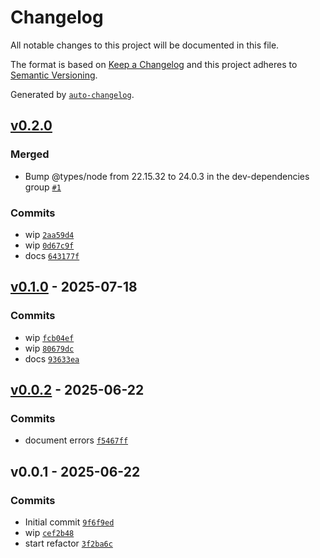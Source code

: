 # Changelog

All notable changes to this project will be documented in this file.

The format is based on [Keep a Changelog](https://keepachangelog.com/en/1.0.0/)
and this project adheres to [Semantic Versioning](https://semver.org/spec/v2.0.0.html).

Generated by [`auto-changelog`](https://github.com/CookPete/auto-changelog).

## [v0.2.0](https://github.com/substrate-system/signs/compare/v0.1.0...v0.2.0)

### Merged

- Bump @types/node from 22.15.32 to 24.0.3 in the dev-dependencies group [`#1`](https://github.com/substrate-system/signs/pull/1)

### Commits

- wip [`2aa59d4`](https://github.com/substrate-system/signs/commit/2aa59d436ee876c0be2b2b4edbb324b757aed509)
- wip [`0d67c9f`](https://github.com/substrate-system/signs/commit/0d67c9fbe1921989b15d09e5040c59960b398a7d)
- docs [`643177f`](https://github.com/substrate-system/signs/commit/643177f68105e2d6c27258434c92e0651f044678)

## [v0.1.0](https://github.com/substrate-system/signs/compare/v0.0.2...v0.1.0) - 2025-07-18

### Commits

- wip [`fcb04ef`](https://github.com/substrate-system/signs/commit/fcb04ef0cf165a06731245f770ca3349d3b66db6)
- wip [`80679dc`](https://github.com/substrate-system/signs/commit/80679dcb6be1ace42fa451b5f118b8634a54f4e0)
- docs [`93633ea`](https://github.com/substrate-system/signs/commit/93633ea6e8ecabdaebe2928be3c786c667826fde)

## [v0.0.2](https://github.com/substrate-system/signs/compare/v0.0.1...v0.0.2) - 2025-06-22

### Commits

- document errors [`f5467ff`](https://github.com/substrate-system/signs/commit/f5467ffea41f05dda196e6fbc66022fad6055534)

## v0.0.1 - 2025-06-22

### Commits

- Initial commit [`9f6f9ed`](https://github.com/substrate-system/signs/commit/9f6f9edd8c2d6ba48aeb90e548fbf3410ba7c5ca)
- wip [`cef2b48`](https://github.com/substrate-system/signs/commit/cef2b48dbb905059d481ae8bfcac0ef4d287aeb4)
- start refactor [`3f2ba6c`](https://github.com/substrate-system/signs/commit/3f2ba6cdb16e004529d5a5421edf97026a5c5154)
